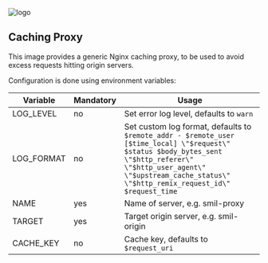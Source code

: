![logo](https://raw.githubusercontent.com/unifiedstreaming/origin/master/unifiedstreaming-logo-black.png)


Caching Proxy
-------------

This image provides a generic Nginx caching proxy, to be used to avoid excess 
requests hitting origin servers.


Configuration is done using environment variables:

| Variable           | Mandatory | Usage                                    |
|--------------------|-----------|------------------------------------------|
| LOG_LEVEL          | no        | Set error log level, defaults to `warn`  |
| LOG_FORMAT         | no        | Set custom log format, defaults to `$remote_addr - $remote_user [$time_local] \"$request\" $status $body_bytes_sent \"$http_referer\" \"$http_user_agent\" \"$upstream_cache_status\" \"$http_remix_request_id\" $request_time` |
| NAME               | yes       | Name of server, e.g. smil-proxy          |
| TARGET             | yes       | Target origin server, e.g. smil-origin   |
| CACHE_KEY          | no        | Cache key, defaults to `$request_uri`    |